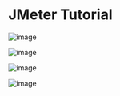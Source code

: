 # JMeter Tutorial

![image](https://github.com/user-attachments/assets/486d146d-ab6d-4359-ba51-8cb0fb4e335c)

![image](https://github.com/user-attachments/assets/0aff8097-1bb9-4fee-851b-1137a7ce9c0e)

![image](https://github.com/user-attachments/assets/17211ca7-1b1a-4394-9924-8e1cdea9b443)

![image](https://github.com/user-attachments/assets/fe4c84e0-d3cf-4894-851d-64331a380708)
